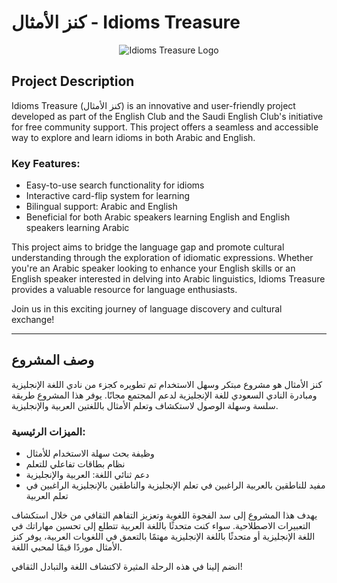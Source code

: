 # كنز الأمثال - Idioms Treasure
<p align="center">
  <img src="https://i.imgur.com/WgwIZOl.png" alt="Idioms Treasure Logo">
</p>

## Project Description

Idioms Treasure (كنز الأمثال) is an innovative and user-friendly project developed as part of the English Club and the Saudi English Club's initiative for free community support. This project offers a seamless and accessible way to explore and learn idioms in both Arabic and English.

### Key Features:
- Easy-to-use search functionality for idioms
- Interactive card-flip system for learning
- Bilingual support: Arabic and English
- Beneficial for both Arabic speakers learning English and English speakers learning Arabic

This project aims to bridge the language gap and promote cultural understanding through the exploration of idiomatic expressions. Whether you're an Arabic speaker looking to enhance your English skills or an English speaker interested in delving into Arabic linguistics, Idioms Treasure provides a valuable resource for language enthusiasts.

Join us in this exciting journey of language discovery and cultural exchange!

---

## وصف المشروع

كنز الأمثال هو مشروع مبتكر وسهل الاستخدام تم تطويره كجزء من نادي اللغة الإنجليزية ومبادرة النادي السعودي للغة الإنجليزية لدعم المجتمع مجانًا. يوفر هذا المشروع طريقة سلسة وسهلة الوصول لاستكشاف وتعلم الأمثال باللغتين العربية والإنجليزية.

### الميزات الرئيسية:
- وظيفة بحث سهلة الاستخدام للأمثال
- نظام بطاقات تفاعلي للتعلم
- دعم ثنائي اللغة: العربية والإنجليزية
- مفيد للناطقين بالعربية الراغبين في تعلم الإنجليزية والناطقين بالإنجليزية الراغبين في تعلم العربية

يهدف هذا المشروع إلى سد الفجوة اللغوية وتعزيز التفاهم الثقافي من خلال استكشاف التعبيرات الاصطلاحية. سواء كنت متحدثًا باللغة العربية تتطلع إلى تحسين مهاراتك في اللغة الإنجليزية أو متحدثًا باللغة الإنجليزية مهتمًا بالتعمق في اللغويات العربية، يوفر كنز الأمثال موردًا قيمًا لمحبي اللغة.

انضم إلينا في هذه الرحلة المثيرة لاكتشاف اللغة والتبادل الثقافي!
